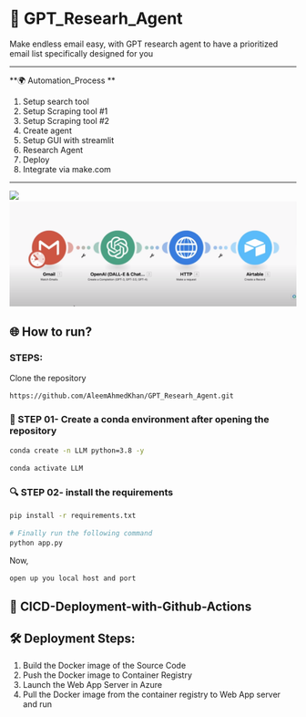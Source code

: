 # 🧪 GPT_Researh_Agent
Make endless email easy, with GPT research agent to have a prioritized email list specifically designed for you 

*****
**🌍 Automation_Process **
1. Setup search tool
2. Setup Scraping tool #1
3. Setup Scraping tool #2 
4. Create agent
5. Setup GUI with streamlit
6. Research Agent 
7. Deploy
8. Integrate via make.com

*****
![](Images/Capture1.PNG.jpg)
![](Images/Capture.PNG)

## 🌐 How to run?
### STEPS:

Clone the repository

```bash
https://github.com/AleemAhmedKhan/GPT_Researh_Agent.git
```
### 💽  STEP 01- Create a conda environment after opening the repository
    
```bash
conda create -n LLM python=3.8 -y
```

```bash
conda activate LLM
```


###  🔍 STEP 02- install the requirements
```bash
pip install -r requirements.txt
```


```bash
# Finally run the following command
python app.py
```

Now,
```bash
open up you local host and port
```


## 📡 CICD-Deployment-with-Github-Actions

## 🛠 Deployment Steps:

1. Build the Docker image of the Source Code
2. Push the Docker image to Container Registry
3. Launch the Web App Server in Azure 
4. Pull the Docker image from the container registry to Web App server and run 
